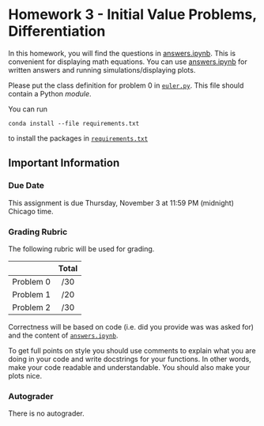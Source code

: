 # Homework 3 - Initial Value Problems, Differentiation

In this homework, you will find the questions in [answers.ipynb](answers.ipynb).  This is convenient for displaying math equations. You can use [answers.ipynb](answers.ipynb) for written answers and running simulations/displaying plots.

Please put the class definition for problem 0 in [`euler.py`](euler.py).  This file should contain a Python *module*.

You can run
```
conda install --file requirements.txt
```
to install the packages in [`requirements.txt`](requirements.txt)

## Important Information

### Due Date
This assignment is due Thursday, November 3 at 11:59 PM (midnight) Chicago time.

### Grading Rubric

The following rubric will be used for grading.

|  | Total |
|:-:|:-:|
| Problem 0 | /30 |
| Problem 1 | /20 |
| Problem 2 | /30 |


Correctness will be based on code (i.e. did you provide was was asked for) and the content of [`answers.ipynb`](answers.ipynb).

To get full points on style you should use comments to explain what you are doing in your code and write docstrings for your functions.  In other words, make your code readable and understandable. You should also make your plots nice.

### Autograder

There is no autograder. 
